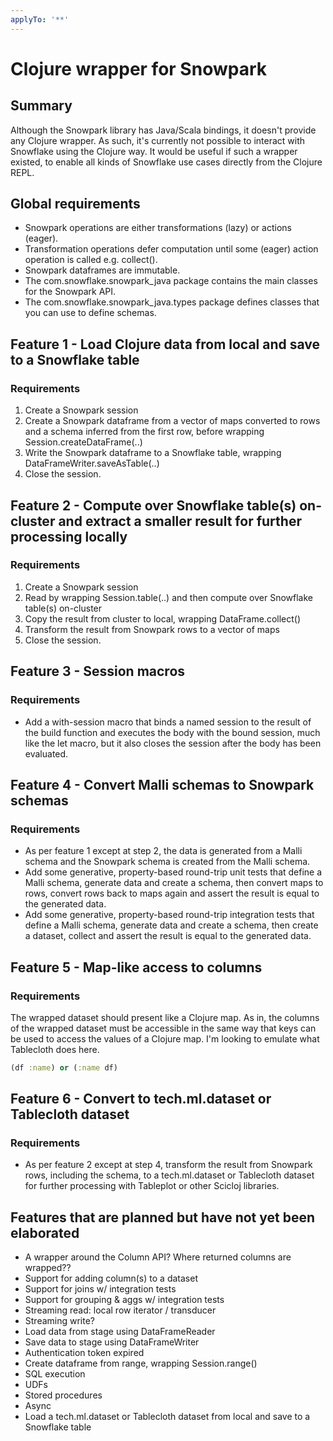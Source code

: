 ```yaml
---
applyTo: '**'
---
```


# Clojure wrapper for Snowpark

## Summary

Although the Snowpark library has Java/Scala bindings, it doesn't provide any Clojure wrapper. As such, it's currently not possible to interact with Snowflake using the Clojure way. It would be useful if such a wrapper existed, to enable all kinds of Snowflake use cases directly from the Clojure REPL.

## Global requirements
- Snowpark operations are either transformations (lazy) or actions (eager).
- Transformation operations defer computation until some (eager) action operation is called e.g. collect().
- Snowpark dataframes are immutable.
- The com.snowflake.snowpark_java package contains the main classes for the Snowpark API.
- The com.snowflake.snowpark_java.types package defines classes that you can use to define schemas.

## Feature 1 - Load Clojure data from local and save to a Snowflake table

### Requirements
1. Create a Snowpark session
2. Create a Snowpark dataframe from a vector of maps converted to rows and a schema inferred from the first row, before wrapping Session.createDataFrame(..)
3. Write the Snowpark dataframe to a Snowflake table, wrapping DataFrameWriter.saveAsTable(..)
4. Close the session.

## Feature 2 - Compute over Snowflake table(s) on-cluster and extract a smaller result for further processing locally

### Requirements
1. Create a Snowpark session
2. Read by wrapping Session.table(..) and then compute over Snowflake table(s) on-cluster
3. Copy the result from cluster to local, wrapping DataFrame.collect()
4. Transform the result from Snowpark rows to a vector of maps
5. Close the session.

## Feature 3 - Session macros

### Requirements
- Add a with-session macro that binds a named session to the result of the build function and executes the body with the bound session, much like the let macro, but it also closes the session after the body has been evaluated.

## Feature 4 - Convert Malli schemas to Snowpark schemas

### Requirements
- As per feature 1 except at step 2, the data is generated from a Malli schema and the Snowpark schema is created from the Malli schema.
- Add some generative, property-based round-trip unit tests that define a Malli schema, generate data and create a schema, then convert maps to rows, convert rows back to maps again and assert the result is equal to the generated data.
- Add some generative, property-based round-trip integration tests that define a Malli schema, generate data and create a schema, then create a dataset, collect and assert the result is equal to the generated data.

## Feature 5 - Map-like access to columns

### Requirements
The wrapped dataset should present like a Clojure map. As in, the columns of the wrapped dataset must be accessible in the same way that keys can be used to access the values of a Clojure map. I'm looking to emulate what Tablecloth does here.
```clojure
(df :name) or (:name df)
```

## Feature 6 - Convert to tech.ml.dataset or Tablecloth dataset

### Requirements
- As per feature 2 except at step 4, transform the result from Snowpark rows, including the schema, to a tech.ml.dataset or Tablecloth dataset for further processing with Tableplot or other Scicloj libraries.

## Features that are planned but have not yet been elaborated
- A wrapper around the Column API? Where returned columns are wrapped??
- Support for adding column(s) to a dataset
- Support for joins w/ integration tests
- Support for grouping & aggs w/ integration tests
- Streaming read: local row iterator / transducer 
- Streaming write?
- Load data from stage using DataFrameReader
- Save data to stage using DataFrameWriter
- Authentication token expired
- Create dataframe from range, wrapping Session.range()
- SQL execution
- UDFs
- Stored procedures
- Async
- Load a tech.ml.dataset or Tablecloth dataset from local and save to a Snowflake table
